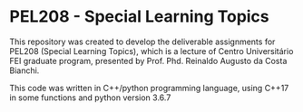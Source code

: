# PEL208 - Special Learning Topics

This repository was created to develop the deliverable assignments for PEL208 (Special Learning Topics), which is a lecture of Centro Universitário FEI graduate program, presented by Prof. Phd. Reinaldo Augusto da Costa Bianchi.

This code was written in C++/python programming language, using C++17 in some functions and python version 3.6.7
